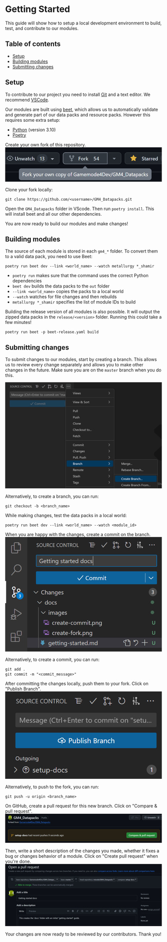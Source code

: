 # Getting Started
This guide will show how to setup a local development environment to build, test, and contribute to our modules.

## Table of contents
* [Setup](#setup)
* [Building modules](#building-modules)
* [Submitting changes](#submitting-changes)

## Setup
To contribute to our project you need to install [Git](https://git-scm.com/downloads) and a text editor. We recommend [VSCode](https://code.visualstudio.com/).

Our modules are built using [beet](https://github.com/mcbeet/beet), which allows us to automatically validate and generate part of our data packs and resource packs. However this requires some extra setup:
* [Python](https://www.python.org/downloads/) (version 3.10)
* [Poetry](https://python-poetry.org/docs/)

Create your own fork of this repository.
![Forking the repository on GitHub](images/create-fork.png)

Clone your fork locally:
```
git clone https://github.com/<username>/GM4_Datapacks.git
```

Open the `GM4_Datapacks` folder in VScode. Then run `poetry install`. This will install beet and all our other dependencies.

You are now ready to build our modules and make changes!

## Building modules
The source of each module is stored in each `gm4_*` folder. To convert them to a valid data pack, you need to use Beet:

```
poetry run beet dev --link <world_name> --watch metallurgy *_shamir
```
* `poetry run` makes sure that the command uses the correct Python dependencies
* `beet dev` builds the data packs to the `out` folder
* `--link <world_name>` copies the packs to a local world
* `--watch` watches for file changes and then rebuilds
* `metallurgy *_shamir` specifies the list of module IDs to build

Building the release version of all modules is also possible. It will output the zipped data packs in the `release/<version>` folder. Running this could take a few minutes!
```
poetry run beet -p beet-release.yaml build
```

## Submitting changes
To submit changes to our modules, start by creating a branch. This allows us to review every change separately and allows you to make other changes in the future. Make sure you are on the `master` branch when you do this.

![Creating a new branch in VSCode](images/create-branch.png)

Alternatively, to create a branch, you can run:
```
git checkout -b <branch_name>
```

While making changes, test the data packs in a local world:

```
poetry run beet dev --link <world_name> --watch <module_id>
```

When you are happy with the changes, create a commit on the branch.
![Creating a commit in VSCode](images/create-commit.png)

Alternatively, to create a commit, you can run:
```
git add .
git commit -m "<commit_message>"
```

After committing the changes locally, push them to your fork. Click on "Publish Branch".
![Pushing a commit in VSCode](images/push.png)

Alternatively, to push to the fork, you can run:
```
git push -u origin <branch_name>
```

On GitHub, create a pull request for this new branch. Click on "Compare & pull request".
![Compare & pull request on GitHub](images/compare-and-pull-request.png)

Then, write a short description of the changes you made, whether it fixes a bug or changes behavior of a module. Click on "Create pull request" when you're done.
![Writing the description of the pull request on GitHub](images/write-pull-request.png)

Your changes are now ready to be reviewed by our contributors. Thank you!

